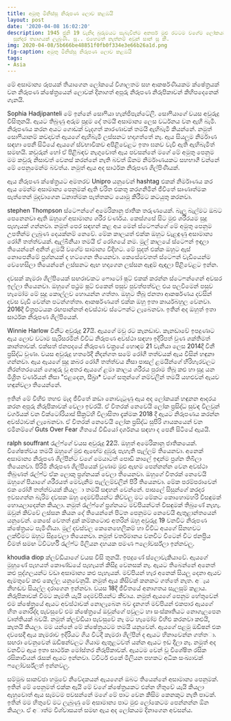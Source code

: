 ```yaml
---
title: අමුතු මිනිස්සු නිරූපණ ලොව කළඹයි
layout: post
date: '2020-04-08 16:02:20'
description: 1945 ජුනි 19 වැනිදා බුරුමයට සැබැවින්ම අනර්ඝ මුළු රටටම වගේම ලෝකයටම වටිනා
  සුන්දර ත්‍යාගයක් ලැබුණි. සූ.. එහෙමත් නැත්නම් අවුන් සාන් සූ කී.
img: 2020-04-08/5b666be48851f0fb0f334e3e66b26a1d.png
fig-caption: අමුතු මිනිස්සු නිරූපණ ලොව කළඹයි
tags:
- Asia
---
```


මේ අසාමාන්‍ය රූපයක් තියාගෙන ලෝකයේ විශාලතම සහ ආකර්ෂණීයකම ක්ෂේත්‍රයක් වන නිරූපණ ක්ෂේත්‍රයෙන් ලොවක් දිනාගත් අපූරු නිරූපණ නිරූපිකාවන් කිහිපදෙනෙක් ගැනයි.

Sophia Hadjipanteli
මේ ඉන්නේ සොෆියා හැන්ජිපැන්ටේලි. සොෆියාගේ වයස අවුරුදු විසිතුනයි. ඇයට තිබුණු අරුම පුදුම දේ තමයි අසාමාන්‍ය ලෙස වර්ධනය වන ඇහි බැමි. නිරූපණය කරන අයට ගොඩක් වැදගත් කාරණාවක් තමයි ඇහිබැමි කියන්නේ. නමුත් සොෆියානම් කවදාවත් ඇයගේ ඇහිබැමි ලස්සනට හදාගත්තේ නෑ. ඇය සියලුම නිර්මාණ සඳහා පෙනී සිටියේ ඇයගේ ස්වභාවිකව අපිළිවෙළට ඉතා ඝනව වැවී ඇති ඇහිබැමිත් සමඟයි. කවුරුන් හෝ ඒ පිළිබඳව නැගුවොත් ඇය පවසන්නේ මගේ මේ අමුතු පෙනුම මම කවුරු නිසාවත් වෙනස් කරන්නේ නැති බවත් ඕනම නිර්මාණයකට සහභාගී වන්නේ මේ පෙනුමෙන්ම බවත්ය. නමුත් ඇය අද සාර්ථක නිරූපණ ශිල්පිණියක්.

ඇය නිරූපණ ක්ෂේත්‍රයට අමතරව Unipro යනුවෙන් hashtag එකක් නිර්මාණය කර ඇය මෙන්ම අසාමාන්‍ය පෙනුමක් ඇති චරිත එකතු කරගනිමින් ජීවිතේ සෘණාත්මක පැත්තෙන් මුදවාගෙන ධනාත්මක පැත්තකට යොමු කිරීමට කටයුතු කරනවා.

stephen Thompson
ස්ටෙෆන්ගේ අමෙරිකානු ජාතික තරුණයෙක්. බැලූ බැල්මට ඔබට පෙනෙනවා ඇති ඔහුගේ අසාමාන්‍ය ශරීර වර්ණය. කෙස්ගසේ සිට මුළු ශරීරයම සුදු පැහැයක් ගන්නවා. නමුත් පෙර සඳහන් කළ අය මෙන් ස්ටෙෆන්ගේ මේ අමුතු පෙනුම උපතින්ම ලැබුණ දෙයක්නම් නෙවේ. මේක කාලයත් එක්ක ඔහුට වැළඳුණු අසාමාන්‍ය රෝගී තත්ත්වයක්. ඇල්බීනියා තමයි ඒ රෝගයේ නම. මුල් කාලයේ ස්ටෙෆන් ඉඳලා තියෙන්නේ අනිත් ළමයි වගේම සාමාන්‍ය විදිහට. මේ සුදත් එක්ක ඔහුට ඇස් නොපෙනීමේ ප්‍රශ්නයක් ද හටගෙන තියෙනවා. කෙසේවෙතත් ස්ටෙෆන් වැඩියෙන්ම වෙහෙසිලා තියෙන්නේ ලස්සනට ඇඟ හදාගෙන ලස්සන ඇඳුම් ඇඳලා පිළිවෙළට ඉන්න.

දවසක් කැමරා ශිල්පියෙක් සඟරාවකට ෆොටෝ ෂූට් එකක් කරන්න ස්ටෙෆන්ගෙන් අවසර ඉල්ලා තියෙනවා. ඔහුගේ පථ්‍රම ෂූට් එකෙන් පසුව පුවත්පත්වල එය පලවීමෙන් පසුව හැමෝම මේ සුදු කොල්ලව හොයන්න ගත්තා. ඔහුට තිබූ ජනතා ආකර්ෂණය දවසින් දවස වැඩි වෙන්න පටන්ගත්තා. ආකර්ෂණයත් එක්ක ඔහු ඉතා කාර්යබහුල වෙනවා. 2016දී  චිත්‍රපටයක රඟපාන්නත් අවස්ථාව ස්ටෙෆන්ට ලැබෙනවා. ඉතින් අද ඔහුත් ඉතා සාර්ථක නිරූපණ ශිල්පියෙක්.

Winnie Harlow
විනීට අවුරුදු 27යි. ඇයගේ මවු රට කැනඩාව. කැනඩාවේ ඉපදුණාට ඇය ලොව වටාම සැරිසරමින් විවිධ නිරූපණ අවස්ථා සඳහා ඉදිරිපත් වුණ ශක්තිමත් කාන්තාවක්. එක්සත් ජනපදයේ නිරූපණ චක්‍රයේ හොඳම 21 වැනියා ලෙස 2014දී විනී ප්‍රසිද්ධ වුණා. වයස අවුරුදු හතරේදී නිදන්ගත සමේ රෝගී තත්වයක් ඇය විසින් හඳුනා ගන්නවා. ඇය ඇයගේ සුදු කබර රෝගී තත්ත්වය නිසා පාසල් ළමයින්ගේ හිරිහැරවලට නිරන්තරයෙන් ගොදුරු වූ අතර ඇයගේ ළමා කාලය ශරීරය පුරාම තිබූ කළු හා සුදු යන මිශ්‍රිත වර්ණයන් නිසා "එළදෙන, සීබ්‍රා* වගේ සතුන්ගේ නම්වලින් තමයි යහළුවන් ඇයව හඳුන්වලා තියෙන්නේ.

ඉතින් මේ විහිළු තහළු මැද ජීවිතේ කඩා නොවැටුණු ඇය අද ලෝකයක් හඳුනන ආදරය කරන අපූරු නිරූපිකාවක් වෙලා ඉවරයි. ඒ විතරක් නෙවෙයි ලෝක ප්‍රසිද්ධ සුවඳ විලවුන් වර්ගයක් වන වික්ටෝරියාස් සීක්‍රට්හි විලාසිතා දැක්මක 2018 දී ඇයට නිරූපණය කරන්න අවස්ථාවක් ලැබෙනවා. ඒ විතරක් නෙවෙයි ලෝක ප්‍රසිද්ධ සුපිරි ගායකයෙන් වන එමිනම්ගේ Guts Over Fear ගීතයේ වීඩියෝ දර්ශනය සඳහා ද පෙනී සිටියේ ඇයයි.

ralph souffrant
රැල්ෆ්ගේ වයස අවුරුදු 22යි. ඔහුත් අමෙරිකානු ජාතිකයෙක්. විශේෂත්වය තමයි ඔහුගේ මුළු ඇඟේම දුඹුරු පැහැති පැල්ලම් තියෙනවා. අනෙක් අසාමාන්‍ය නිරූපණ ශිල්පීන්ට වගේ මෙයාටත් පොඩි කාලේ ඉඳන්ම ප්‍රශ්න තිබිලා තියෙනවා. පිරිමි නිරූපණ ශිල්පියෙක් වුණාම මුළු ඇඟම පෙන්නන්න වෙන අවස්ථා තිබුණත් රැල්ෆ්ට ඒක ලොකු ප්‍රශ්නයක් වෙලා තියෙනවා. ඔහුගේ විතරක් නෙවෙයි ඔහුගේ පියාගේ ශරීරයත් මෙවැනිම පැල්ලම්වලින් පිරී තියෙනවා. මේක පරම්පරාවෙන් එක රෝගී තත්ත්වයක් කියල⁣ා තමයි සඳහන් වෙන්නේ. පාසලේ සිසුන්ගේ කරදර ඉවසගන්න බැරිම දවසක ඔහු දෙමව්පියන්ට කිව්වලු මට මේකට කොහොමහරි විසඳුමක් හොයලාදෙන්න කියලා. නමුත් රැල්ෆ්ගේ ප්‍රශ්නයට මව්පියන්ටත් විසඳුමක් තිබුණේ නැහැ. ඔවුන් කිව්වේ ලස්සන කියන දේ තියෙන්නේ පිටත පෙනුමට නෙවෙයි ඇතුළාන්තයෙන් යනුවෙන්. කෙසේ වෙතත් දුක් කම්කටොළු අතරින් ඔහු අවුරුදු 19 වනවිට නිරූපණ ක්ෂේත්‍රයට පැමිණියා. මුල් දවස්වල කෙනෙහෙලිකම් හා විවිධ අයගේ සිනහවට ලක්වීමට ඔහුට සිදුවෙලා තියෙනවා. නමුත් වර්තමානය වනවිට විටෙන් විට ජනප්‍රිය වීමත් සමඟ ට්විටර්හි රැල්ෆ්ට මිලියන දහයක පමණ ෆලෝවර්ස්ලා ඉන්නවලු.

khoudia diop
ක්ලව්ඩියාගේ වයස විසි තුනයි. ඉපදුණේ ස්ලොවැකියාවේ. ඇයගේ මුහුණේ පැහයත් කොණ්ඩයේ පැහැයත් කිසිදු වෙනසක් නෑ. ඇයට තිබෙන්නේ අනෙත් කළු පුද්ගලයන්ට වඩා අසාමාන්‍ය කළු පැහැයක්. මව්පියන් හැර අනෙක් සියලු දෙනා ඇයව ඇමතුවේ කළු කෙල්ල යනුවෙනුයි. නමුත් ඇය කිසිවක් කනකට ගත්තේ නැත. අැය නිහඬව සියල්ල දරාගෙන ඉන්නවා. වයස 18දී ජීවිතයේ අනාගතය සැලසුම් කළාය. නිරූපිකාවක් වීමට කැමති යැයි දෙමව්පියන්ට කීවාය. නමුත් ඇයගේ පෙනුම හේතුවෙන් එම ක්ෂේත්‍රයේ ඇයට අවස්ථාවක් නොලැබෙන බව දැනගත් මව්පියන් එකපාර ඇයගේ හිත නොරිද්දා පැවසුවේ එම ක්ෂේත්‍රයේ ඔවුන්ගේ පවුලට හා සංස්කෘතියට නොගැලපෙන වෘත්තියක් බවයි. නමුත් ක්ලව්ඩියා පැවසුවේ නෑ මට හැමෝම විහිළු කරනවා කළුයි, කැතයි කියලා. මම යන්නේ මේ ක්ෂේත්‍රයටම තමයි යනුවෙන්. ඇයගේ පළමු ඔඩිෂන් එක දවසෙදී ඇය කැමරාව ඉදිරියට ගිය විටදී කැමරා ශිල්පීන් ද ඇයට හිනාවෙන්න ගත්ත⁣ා. සඟරා වෙනුවෙන් ඔඩිෂන්වලට ගියාම ඇතුළටවත් යන්න ඇයට ඉඩ දීලා නෑ. නමුත් අද වනවිට ඇය ඉතා සාර්ථක මෝස්තර නිරූපිකාවක්. ඇයටම වෙන් වූ විශේෂිත රසික රසිකාවියන් රැසක් ඇයට ඉන්නවා. ට්විටර් එකේ මිලියන පහකට අධික සංඛ්‍යාවක් ෆලෝවර්ස්ලත් ඉන්නවලු.

සම්මුඛ සාකච්ඡා හමුවේ නිවේදකයන් ඇයගෙන් ඔබට තියෙන්නේ අසාමාන්‍ය පෙනුමක්. ඉතින් මේ පෙනුමත් එක්ක ඇයි මේ වගේ ක්ෂේත්‍රයකට එන්න හිතුවේ යැයි කියලා ඇහුවොත් ඇය සැමටම පවසන්නේ මගේ මේ පාට වෙන කිසිම කෙනකුට නැති පාටක්. ඉතින් මම හිතුවේ මට ලැබුණු මේ අසාමාන්‍ය පාට මුළු ලෝකෙටම පෙන්නන්න ඕන කියලා. ඒ අාත්ම විශ්වාසයත් සමඟ ඇය අද ලෝකයම දිනාගෙන අවසන්ය.
